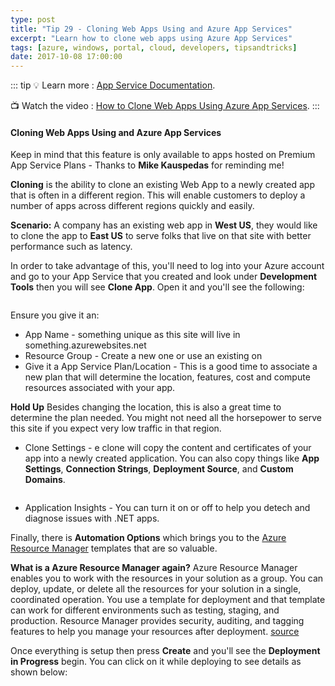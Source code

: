 ```yaml
---
type: post
title: "Tip 29 - Cloning Web Apps Using and Azure App Services"
excerpt: "Learn how to clone web apps using Azure App Services"
tags: [azure, windows, portal, cloud, developers, tipsandtricks]
date: 2017-10-08 17:00:00
---
```


::: tip
:bulb: Learn more : [App Service Documentation](https://docs.microsoft.com/azure/app-service?WT.mc_id=docs-azuredevtips-micrum). 

:tv: Watch the video : [How to Clone Web Apps Using Azure App Services](https://www.youtube.com/watch?v=23kFf-GnJoc&list=PLLasX02E8BPCNCK8Thcxu-Y-XcBUbhFWC&index=24?WT.mc_id=youtube-azuredevtips-micrum).
:::

#### Cloning Web Apps Using and Azure App Services

Keep in mind that this feature is only available to apps hosted on Premium App Service Plans - Thanks to **Mike Kauspedas** for reminding me! 

**Cloning** is the ability to clone an existing Web App to a newly created app that is often in a different region. This will enable customers to deploy a number of apps across different regions quickly and easily. 

**Scenario:** A company has an existing web app in **West US**, they would like to clone the app to **East US** to serve folks that live on that site with better performance such as latency. 


In order to take advantage of this, you'll need to log into your Azure account and go to your App Service that you created and look under **Development Tools** then you will see **Clone App**. Open it and you'll see the following: 

<img :src="$withBase('/files/cloneazure1.png')">

Ensure you give it an:

* App Name - something unique as this site will live in something.azurewebsites.net
* Resource Group - Create a new one or use an existing on
* Give it a App Service Plan/Location - This is a good time to associate a new plan that will determine the location, features, cost and compute resources associated with your app.

**Hold Up** Besides changing the location, this is also a great time to determine the plan needed. You might not need all the horsepower to serve this site if you expect very low traffic in that region. 


* Clone Settings - e clone will copy the content and certificates of your app into a newly created application. You can also copy things like **App Settings**, **Connection Strings**, **Deployment Source**, and **Custom Domains**. 

<img :src="$withBase('/files/cloneazure2.png')">

* Application Insights - You can turn it on or off to help you detech and diagnose issues with .NET apps. 

Finally, there is **Automation Options** which brings you to the [Azure Resource Manager](https://docs.microsoft.com/azure/azure-resource-manager/resource-group-template-deploy?WT.mc_id=docs-azuredevtips-micrum) templates that are so valuable.

**What is a Azure Resource Manager again?** Azure Resource Manager enables you to work with the resources in your solution as a group. You can deploy, update, or delete all the resources for your solution in a single, coordinated operation. You use a template for deployment and that template can work for different environments such as testing, staging, and production. Resource Manager provides security, auditing, and tagging features to help you manage your resources after deployment. [source](https://docs.microsoft.com/azure/azure-resource-manager/resource-group-overview?WT.mc_id=docs-azuredevtips-micrum)


Once everything is setup then press **Create** and you'll see the **Deployment in Progress** begin. You can click on it while deploying to see details as shown below: 
